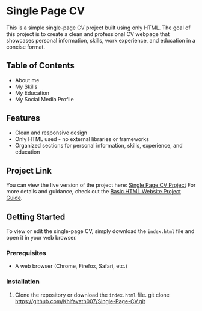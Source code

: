 # Single Page CV

This is a simple single-page CV project built using only HTML. The goal of this project is to create a clean and professional CV webpage that showcases personal information, skills, work experience, and education in a concise format.

## Table of Contents

- About me 
- My Skills
- My Education
- My Social Media Profile
## Features

- Clean and responsive design
- Only HTML used - no external libraries or frameworks
- Organized sections for personal information, skills, experience, and education

## Project Link

You can view the live version of the project here: [Single Page CV Project]()
For more details and guidance, check out the [Basic HTML Website Project Guide](https://roadmap.sh/projects/single-page-cv).

## Getting Started

To view or edit the single-page CV, simply download the `index.html` file and open it in your web browser. 

### Prerequisites

- A web browser (Chrome, Firefox, Safari, etc.)

### Installation

1. Clone the repository or download the `index.html` file.
   git clone https://github.com/Khifayath007/Single-Page-CV.git
